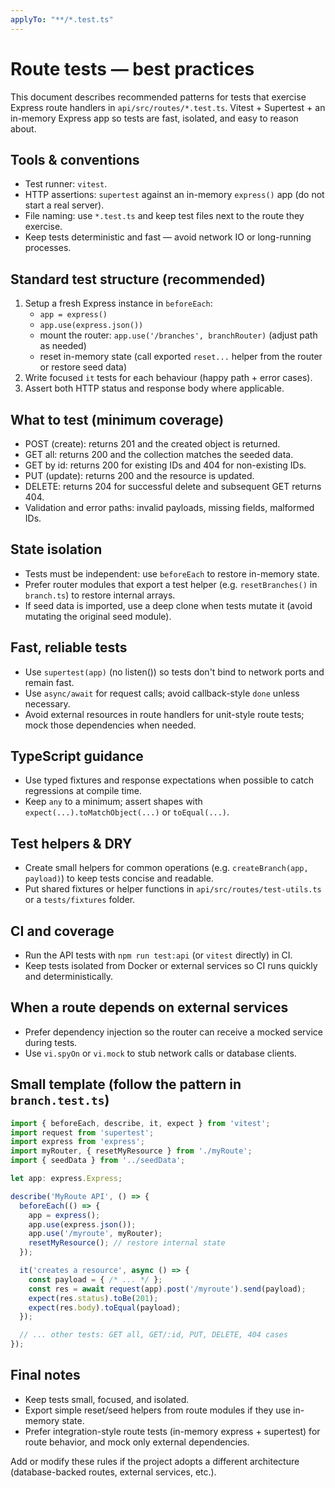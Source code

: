 ```yaml
---
applyTo: "**/*.test.ts"
---
```


# Route tests — best practices

This document describes recommended patterns for tests that exercise Express route handlers in `api/src/routes/*.test.ts`. Vitest + Supertest + an in-memory Express app so tests are fast, isolated, and easy to reason about.

## Tools & conventions
- Test runner: `vitest`.
- HTTP assertions: `supertest` against an in-memory `express()` app (do not start a real server).
- File naming: use `*.test.ts` and keep test files next to the route they exercise.
- Keep tests deterministic and fast — avoid network IO or long-running processes.

## Standard test structure (recommended)
1. Setup a fresh Express instance in `beforeEach`:
   - `app = express()`
   - `app.use(express.json())`
   - mount the router: `app.use('/branches', branchRouter)` (adjust path as needed)
   - reset in-memory state (call exported `reset...` helper from the router or restore seed data)
2. Write focused `it` tests for each behaviour (happy path + error cases).
3. Assert both HTTP status and response body where applicable.

## What to test (minimum coverage)
- POST (create): returns 201 and the created object is returned.
- GET all: returns 200 and the collection matches the seeded data.
- GET by id: returns 200 for existing IDs and 404 for non-existing IDs.
- PUT (update): returns 200 and the resource is updated.
- DELETE: returns 204 for successful delete and subsequent GET returns 404.
- Validation and error paths: invalid payloads, missing fields, malformed IDs.

## State isolation
- Tests must be independent: use `beforeEach` to restore in-memory state.
- Prefer router modules that export a test helper (e.g. `resetBranches()` in `branch.ts`) to restore internal arrays.
- If seed data is imported, use a deep clone when tests mutate it (avoid mutating the original seed module).

## Fast, reliable tests
- Use `supertest(app)` (no listen()) so tests don't bind to network ports and remain fast.
- Use `async/await` for request calls; avoid callback-style `done` unless necessary.
- Avoid external resources in route handlers for unit-style route tests; mock those dependencies when needed.

## TypeScript guidance
- Use typed fixtures and response expectations when possible to catch regressions at compile time.
- Keep `any` to a minimum; assert shapes with `expect(...).toMatchObject(...)` or `toEqual(...)`.

## Test helpers & DRY
- Create small helpers for common operations (e.g. `createBranch(app, payload)`) to keep tests concise and readable.
- Put shared fixtures or helper functions in `api/src/routes/test-utils.ts` or a `tests/fixtures` folder.

## CI and coverage
- Run the API tests with `npm run test:api` (or `vitest` directly) in CI.
- Keep tests isolated from Docker or external services so CI runs quickly and deterministically.

## When a route depends on external services
- Prefer dependency injection so the router can receive a mocked service during tests.
- Use `vi.spyOn` or `vi.mock` to stub network calls or database clients.

## Small template (follow the pattern in `branch.test.ts`)
```ts
import { beforeEach, describe, it, expect } from 'vitest';
import request from 'supertest';
import express from 'express';
import myRouter, { resetMyResource } from './myRoute';
import { seedData } from '../seedData';

let app: express.Express;

describe('MyRoute API', () => {
  beforeEach(() => {
    app = express();
    app.use(express.json());
    app.use('/myroute', myRouter);
    resetMyResource(); // restore internal state
  });

  it('creates a resource', async () => {
    const payload = { /* ... */ };
    const res = await request(app).post('/myroute').send(payload);
    expect(res.status).toBe(201);
    expect(res.body).toEqual(payload);
  });

  // ... other tests: GET all, GET/:id, PUT, DELETE, 404 cases
});
```

## Final notes
- Keep tests small, focused, and isolated.
- Export simple reset/seed helpers from route modules if they use in-memory state.
- Prefer integration-style route tests (in-memory express + supertest) for route behavior, and mock only external dependencies.

Add or modify these rules if the project adopts a different architecture (database-backed routes, external services, etc.).